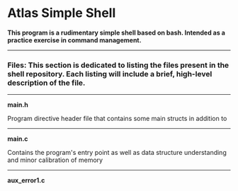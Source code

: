 # Atlas Simple Shell
**This program is a rudimentary simple shell based on bash. Intended as a practice exercise in command management.**

-----

### Files: This section is dedicated to listing the files present in the shell repository. Each listing will include a brief, high-level description of the file.

-----

**main.h**

Program directive header file that contains some main structs in addition to 
<FILL OUT ON COMPLETION OF HEADER>

-----

**main.c**

Contains the program's entry point as well as data structure understanding and minor
calibration of memory
<FILL OUT REST ON COMPLETION>

-----

**aux_error1.c**